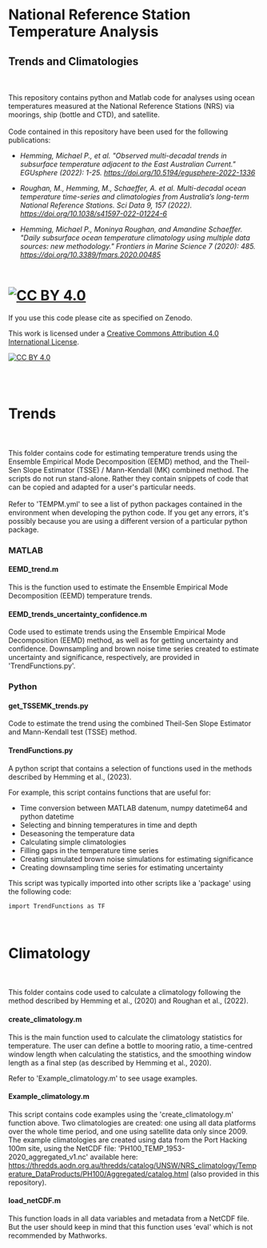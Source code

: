 # National Reference Station Temperature Analysis
## Trends and Climatologies
<br><br>
This repository contains python and Matlab code for analyses using ocean temperatures measured at the National Reference Stations (NRS) via moorings, ship (bottle and CTD), and satellite. 
<br><br>
Code contained in this repository have been used for the following publications: 

* _Hemming, Michael P., et al. "Observed multi-decadal trends in subsurface temperature adjacent to the East Australian Current." EGUsphere (2022): 1-25. https://doi.org/10.5194/egusphere-2022-1336_

* _Roughan, M., Hemming, M., Schaeffer, A. et al. Multi-decadal ocean temperature time-series and climatologies from Australia’s long-term National Reference Stations. Sci Data 9, 157 (2022). https://doi.org/10.1038/s41597-022-01224-6_

* _Hemming, Michael P., Moninya Roughan, and Amandine Schaeffer. "Daily subsurface ocean temperature climatology using multiple data sources: new methodology." Frontiers in Marine Science 7 (2020): 485. https://doi.org/10.3389/fmars.2020.00485_
<br><br>

[![CC BY 4.0][cc-by-shield]][cc-by]
=======
If you use this code please cite as specified on Zenodo. 

This work is licensed under a
[Creative Commons Attribution 4.0 International License][cc-by].

[![CC BY 4.0][cc-by-image]][cc-by]

[cc-by]: http://creativecommons.org/licenses/by/4.0/
[cc-by-image]: https://i.creativecommons.org/l/by/4.0/88x31.png
[cc-by-shield]: https://img.shields.io/badge/License-CC%20BY%204.0-lightgrey.svg


<br><br>
# Trends

<br><br>
This folder contains code for estimating temperature trends using the Ensemble Empirical Mode Decomposition (EEMD) method, and the Theil-Sen Slope Estimator (TSSE) / Mann-Kendall (MK) combined method. 
The scripts do not run stand-alone. Rather they contain snippets of code that can be copied and adapted for a user's particular needs.  
<br>
Refer to 'TEMPM.yml' to see a list of python packages contained in the environment when developing the python code. If you get any errors, it's possibly because you are using a different version of a particular python package. 

### MATLAB

#### EEMD_trend.m

This is the function used to estimate the Ensemble Empirical Mode Decomposition (EEMD) temperature trends. 

#### EEMD_trends_uncertainty_confidence.m

Code used to estimate trends using the Ensemble Empirical Mode Decomposition (EEMD) method, as well as for getting uncertainty and confidence. Downsampling and brown noise time series created to estimate uncertainty and significance, respectively, are provided in 'TrendFunctions.py'. 

### Python

#### get_TSSEMK_trends.py

Code to estimate the trend using the combined Theil-Sen Slope Estimator and Mann-Kendall test (TSSE) method. 

#### TrendFunctions.py

A python script that contains a selection of functions used in the methods described by Hemming et al., (2023).

For example, this script contains functions that are useful for:

* Time conversion between MATLAB datenum, numpy datetime64 and python datetime
* Selecting and binning temperatures in time and depth
* Deseasoning the temperature data
* Calculating simple climatologies
* Filling gaps in the temperature time series
* Creating simulated brown noise simulations for estimating significance
* Creating downsampling time series for estimating uncertainty

This script was typically imported into other scripts like a 'package' using the following code:
```
import TrendFunctions as TF
```
<br>

# Climatology

<br><br>
This folder contains code used to calculate a climatology following the method described by Hemming et al., (2020) and Roughan et al., (2022). 

#### create_climatology.m

This is the main function used to calculate the climatology statistics for temperature. The user can define a bottle to mooring ratio, a time-centred window length when calculating the statistics, and the smoothing window length as a final step (as described by Hemming et al., 2020).

Refer to 'Example_climatology.m' to see usage examples. 

#### Example_climatology.m

This script contains code examples using the 'create_climatology.m' function above. Two climatologies are created: one using all data platforms over the whole time period, and one using satellite data only since 2009. The example climatologies are created using data from the Port Hacking 100m site, using the NetCDF file: 'PH100_TEMP_1953-2020_aggregated_v1.nc' available here: https://thredds.aodn.org.au/thredds/catalog/UNSW/NRS_climatology/Temperature_DataProducts/PH100/Aggregated/catalog.html (also provided in this repository).

#### load_netCDF.m

This function loads in all data variables and metadata from a NetCDF file. But the user should keep in mind that this function uses 'eval' which is not recommended by Mathworks. 
